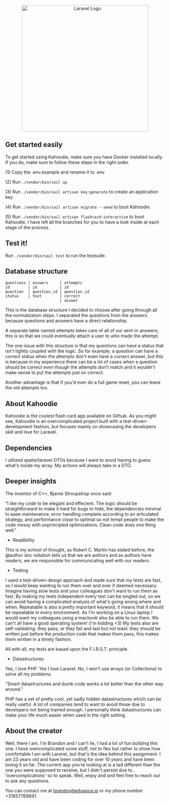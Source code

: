 <p align="center"><a href="https://kahoodie.io" target="_blank"><img src="https://i.ibb.co/Y0j5zBD/logo-no-background.png" width="400" alt="Laravel Logo"></a></p>

## Get started easily

To get started using Kahoodie, make sure you have Docker installed locally. 
If you do, make sure to follow these steps in the right order.

(1) Copy the .env.example and rename it to .env

(2) Run ```./vendor/bin/sail up```

(3) Run ```./vendor/bin/sail artisan key:generate``` to create an application key.

(4) Run ```./vendor/bin/sail artisan migrate --seed``` to boot Kahoodie.

(5) Run ```./vendor/bin/sail artisan flashcard:interactive``` to boot Kahoodie.
I have left all the branches for you to have a look inside at each stage of the process.

## Test it!

Run ```./vendor/bin/sail test``` to run the testsuite.

## Database structure

```
questions | answers     | attempts   
id        | id          | id          
question  | question_id | question_id
status    | text        | correct
                        | answer
```

This is the database structure I decided to choose after going through all the normalization steps.
I separated the questions from the answers because questions and answers have a direct relationship.

A separate table named attempts takes care of all of our sent-in answers; this is so that we could eventually
attach a user to who made the attempt.

The one issue with this structure is that my questions can have a status that isn't tightly coupled with the
logic. So for example, a question can have a correct status when the attempts don't even have a correct answer,
but this is because in my experience there can be a lot of cases when a question should be correct even though
the attempts don't match and it wouldn't make sense to put the attempts just on correct.

Another advantage is that if you'd ever do a full game reset, you can leave the old attempts too.

## About Kahoodie

Kahoodie is the coolest flash card app available on Github. As you might see, Kahoodie is an overcomplicated
project built with a test-driven-development fashion, but focuses mainly on showcasing the developers skill and
love for Laravel.

## Dependencies

I utilized spatie/laravel-DTOs because I want to avoid having to guess what's inside my array. My actions will
always take in a DTO.

## Deeper insights

The inventor of C++, Bjarne Stroupstrup once said:

"I like my code to be elegant and effecient. The logic should be straightforward to make it
hard for bugs to hide, the dependencies minimal to ease maintenance, error handling complete
according to an articulated strategy, and performance close to optimal so not tempt people
to make the code messy with unprincipled optimizations. Clean code does one thing well."

* Readibility

This is my school of thought, as Robert C. Martin has stated before, the @author doc notation tells us
that we are authors and as authors have readers, we are responsible for communicating well with our readers.

* Testing

I used a test-driven-design approach and made sure that my tests are fast, so I would keep wanting to run them over and over if deemed necessary. Imagine having
slow tests and your colleagues don't want to run them as fast. By making my tests independent every test can be singled out,
so we can avoid having a complicated analysis of what's going wrong where and when. Repeatable is also a pretty important
keyword, it means that it should be repeatable in every environment. As I'm working on a Linux laptop I would
want my colleagues using a macbook also be able to run them. We can't all have a good operating system! (i'm kidding <3)
My tests also are self-validating: they pass, or they fail and last but not least: they should be written just before
the production code that makes them pass, this makes them written in a timely fashion.

All with all, my tests are based upon the F.I.R.S.T. principle.

* Datastructures

Yes, I love PHP. Yes I love Laravel. No, I won't use arrays (or Collections) to solve all my problems.

"Smart datastructures and dumb code works a lot better than the other way around."

PHP has a set of pretty cool, yet sadly hidden datastructures which can be really useful.
A lot of companies tend to want to avoid those due to developers not being trained enough.
I personally think datastructures can make your life much easier when used in the right setting.

## About the creator

Well, there I am. I'm Brandon and I can't lie, I had a lot of fun building this one. I have overcomplicated
some stuff, not to flex but rather to show how comfortable I am with Laravel, but that's the idea behind this assignment.
I am 23 years old and have been coding for over 10 years and have been loving it so far. The current app you're looking at is a tad different than the one you were
supposed to receive, but I didn't persist due to.. 'overcomplications' so to speak. Well, enjoy and and feel free to
reach out to ask any questions.

You can contact me at brandon@eduance.io or my phone number +31657769941.
